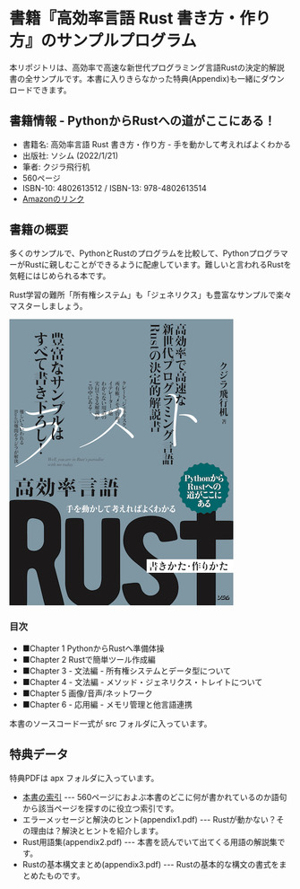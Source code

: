 # 書籍『高効率言語 Rust 書き方・作り方』のサンプルプログラム

本リポジトリは、高効率で高速な新世代プログラミング言語Rustの決定的解説書の全サンプルです。本書に入りきらなかった特典(Appendix)も一緒にダウンロードできます。

## 書籍情報 - PythonからRustへの道がここにある！

- 書籍名: 高効率言語 Rust 書き方・作り方 - 手を動かして考えればよくわかる
- 出版社: ソシム (2022/1/21)
- 筆者: クジラ飛行机
- 560ページ
- ISBN-10: 4802613512 / ISBN-13: 978-4802613514
- [Amazonのリンク](https://amzn.to/3mnx9qe)

## 書籍の概要

多くのサンプルで、PythonとRustのプログラムを比較して、PythonプログラマーがRustに親しむことができるように配慮しています。難しいと言われるRustを気軽にはじめられる本です。

Rust学習の難所「所有権システム」も「ジェネリクス」も豊富なサンプルで楽々マスターしましょう。

![書影 - 高効率言語 Rust 書き方・作り方 - 手を動かして考えればよくわかる](syoei.jpg)

### 目次

- ■Chapter 1 PythonからRustへ準備体操
- ■Chapter 2 Rustで簡単ツール作成編
- ■Chapter 3 - 文法編 - 所有権システムとデータ型について
- ■Chapter 4 - 文法編 - メソッド・ジェネリクス・トレイトについて
- ■Chapter 5 画像/音声/ネットワーク
- ■Chapter 6 - 応用編 - メモリ管理と他言語連携

本書のソースコード一式が src フォルダに入っています。

## 特典データ

特典PDFは apx フォルダに入っています。

- [本書の索引](apx/index.pdf) --- 560ページにおよぶ本書のどこに何が書かれているのか語句から該当ページを探すのに役立つ索引です。
- エラーメッセージと解決のヒント(appendix1.pdf) --- Rustが動かない？その理由は？解決とヒントを紹介します。
- Rust用語集(appendix2.pdf) --- 本書を読んでいて出てくる用語の解説集です。
- Rustの基本構文まとめ(appendix3.pdf) --- Rustの基本的な構文の書式をまとめたものです。



